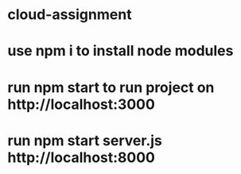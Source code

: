 # cloud-assignment
# use npm i to install node modules
# run npm start to run project on http://localhost:3000
# run npm start server.js http://localhost:8000
